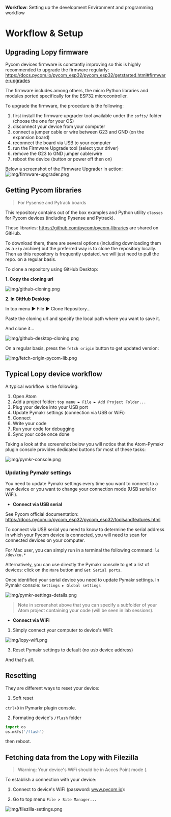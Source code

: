 **Workflow**: Setting up the development Environment and programming workflow

# Workflow & Setup

## Upgrading Lopy firmware
Pycom devices firmware is constantly improving so this is highly recommended to upgrade the firmware regularly: https://docs.pycom.io/pycom_esp32/pycom_esp32/getstarted.html#firmware-upgrades

The firmware includes among others, the micro Python libraries and modules ported specifically for the ESP32 microcontroller.

To upgrade the firmware, the procedure is the following:
1. first install the firmware upgrader tool available under the `softs/` folder (choose the one for your OS)
2. disconnect your device from your computer
3. connect a jumper cable or wire between G23 and GND (on the expansion board)
4. reconnect the board via USB to your computer
5. run the Firmware Upgrade tool (select your driver)
6. remove the G23 to GND jumper cable/wire
7. reboot the device (button or power off then on)

Below a screenshot of the Firmware Upgrader in action:
![img/firmware-upgrader.png](http://i.imgur.com/BO7x0nd.png)


## Getting Pycom libraries
> For Pysense and Pytrack boards

This repository contains out of the box examples and Python utility `classes` for Pycom devices (including Pysense and Pytrack).

These libraries: https://github.com/pycom/pycom-libraries are shared on GitHub. 

To download them, there are several options (including downloading them as a `zip` archive) but the preferred way is to clone the repository locally. Then as this repository is frequently updated, we will just need to pull the repo. on a regular basis.

To clone a repository using GitHub Desktop:

**1. Copy the cloning url**

![img/github-cloning.png](http://i.imgur.com/DlC81dL.png)

**2. In GitHub Desktop**

In top menu ► File ► Clone Repository...

Paste the cloning url and specify the local path where you want to save it.

And clone it...

![img/github-desktop-cloning.png](http://i.imgur.com/LkM6asK.png)

On a regular basis, press the `fetch origin` button to get updated version:

![img/fetch-origin-pycom-lib.png](http://i.imgur.com/kZQduaM.png)

## Typical Lopy device workflow
A typical workflow is the following:

1. Open Atom
2. Add a project folder: `top menu ► File ► Add Project Folder...`
3. Plug your device into your USB port
4. Update Pymakr settings (connection via USB or WiFi)
5. Connect
6. Write your code
7. Run your code for debugging
8. Sync your code once done


Taking a look at the screenshot below you will notice that the Atom-Pymakr plugin console provides dedicated buttons for most of these tasks:

![img/pymkr-console.png](http://i.imgur.com/cenBljF.png)

### Updating Pymakr settings
You need to update Pymakr settings every time you want to connect to a new device or you want to change your connection mode (USB serial or WiFi).


* **Connect via USB serial**

See Pycom official documentation: https://docs.pycom.io/pycom_esp32/pycom_esp32/toolsandfeatures.html

To connect via USB serial you need to know to determine the serial address in which your Pycom device is connected, you will need to scan for connected devices on your computer.

For Mac user, you can simply run in a terminal the following command: `ls /dev/cu.*`

Alternatively, you can use directly the Pymakr console to get a list of devices: click on the `More` button and `Get Serial ports`.

Once identified your serial device you need to update Pymakr settings. In Pymakr console: 
`Settings ► Global settings`

![img/pymkr-settings-details.png](http://i.imgur.com/37CqqVq.png)

> Note in screenshot above that you can specify a subfolder of your Atom project containing your code (will be seen in lab sessions).

* **Connect via WiFi**
1. Simply connect your computer to device's WiFi:

![img/lopy-wifi.png](http://i.imgur.com/7GbsuFk.png)

3. Reset Pymakr settings to default (no usb device address)

And that's all.

## Resetting
They are different ways to reset your device:

1. Soft reset

`ctrl+D` in Pymarkr plugin console.

2. Formating device's `/flash` folder
```python
import os
os.mkfs('/flash')
```
then reboot.

## Fetching data from the Lopy with Filezilla

> Warning: Your device's WiFi should be in Acces Point mode (.

To establish a connection with your device:

1. Connect to device's WiFi (password: www.pycom.io):

2. Go to top menu `File > Site Manager...`


![img/filezilla-settings.png](http://i.imgur.com/SAN02Pa.png)
